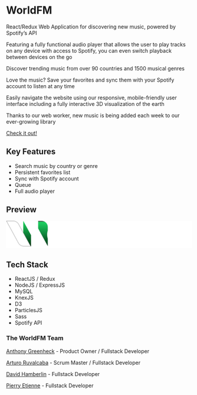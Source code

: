 # WorldFM

React/Redux Web Application for discovering new music, powered by Spotify’s API

Featuring a fully functional audio player that allows the user to play tracks on any device with access to Spotify, you can even switch playback between devices on the go

Discover trending music from over 90 countries and 1500 musical genres

Love the music? Save your favorites and sync them with your Spotify account to listen at any time

Easily navigate the website using our responsive, mobile-friendly user interface including a fully interactive 3D visualization of the earth

Thanks to our web worker, new music is being added each week to our ever-growing library

[Check it out!](http://worldfm.herokuapp.com/)

## Key Features
- Search music by country or genre
- Persistent favorites list
- Sync with Spotify account
- Queue
- Full audio player

## Preview
![Gif of application](src/public/assets/worldfmlogo.svg)

## Tech Stack
- ReactJS / Redux
- NodeJS / ExpressJS
- MySQL
- KnexJS
- D3
- ParticlesJS
- Sass
- Spotify API

### The WorldFM Team
[Anthony Greenheck](https://github.com/anthonyemg) - Product Owner / Fullstack Developer

[Arturo Ruvalcaba](https://github.com/aruvham) - Scrum Master / Fullstack Developer

[David Hamberlin](https://github.com/dhamberlin) - Fullstack Developer

[Pierry Etienne](https://github.com/petienne1) - Fullstack Developer
